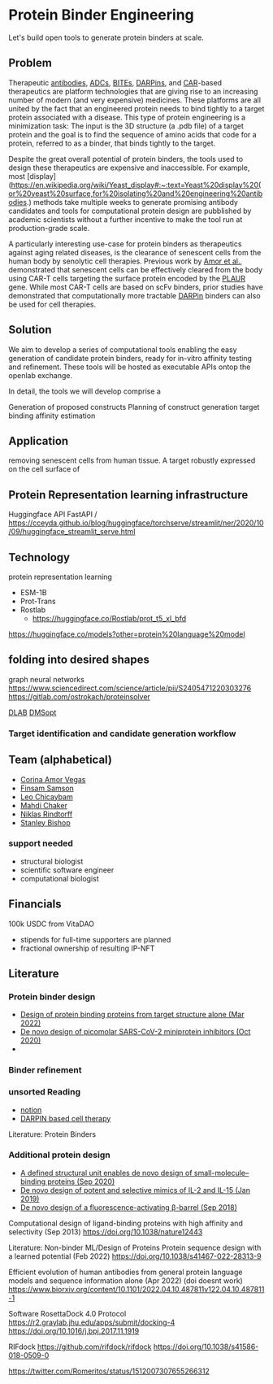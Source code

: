 # Protein Binder Engineering
Let's build open tools to generate protein binders at scale.

## Problem
Therapeutic [antibodies](https://en.wikipedia.org/wiki/Monoclonal_antibody), [ADCs](https://www.nature.com/articles/s41571-021-00470-8), [BITEs](https://en.wikipedia.org/wiki/Bi-specific_T-cell_engager), [DARPins](https://en.wikipedia.org/wiki/DARPin), and [CAR](https://en.wikipedia.org/wiki/Chimeric_antigen_receptor_T_cell)-based therapeutics are platform technologies that are giving rise to an increasing number of modern (and very expensive) medicines. These platforms are all united by the fact that an engineered protein needs to bind tightly to a target protein associated with a disease. This type of protein engineering is a minimization task: The input is the 3D structure (a .pdb file) of a target protein and the goal is to find the sequence of amino acids that code for a protein, referred to as a binder, that binds tightly to the target.

Despite the great overall potential of protein binders, the tools used to design these therapeutics are expensive and inaccessible. For example, most [display](https://en.wikipedia.org/wiki/Yeast_display#:~:text=Yeast%20display%20(or%20yeast%20surface,for%20isolating%20and%20engineering%20antibodies.) methods take multiple weeks to generate promising antibody candidates and tools for computational protein design are pubblished by academic scientists without a further incentive to make the tool run at production-grade scale. 

A particularly interesting use-case for protein binders as therapeutics against aging related diseases, is the clearance of senescent cells from the human body by senolytic cell therapies. Previous work by [Amor et al.](https://www.nature.com/articles/s41586-020-2403-9), demonstrated that senescent cells can be effectively cleared from the body using CAR-T cells targeting the surface protein encoded by the [PLAUR](https://www.genecards.org/cgi-bin/carddisp.pl?gene=PLAUR) gene. While most CAR-T cells are based on scFv binders, prior studies have demonstrated that computationally more tractable [DARPin](https://www.ncbi.nlm.nih.gov/pmc/articles/PMC4678647) binders can also be used for cell therapies.

## Solution
We aim to develop a series of computational tools enabling the easy generation of candidate protein binders, ready for in-vitro affinity testing and refinement. These tools will be hosted as executable APIs ontop the openlab exchange.

In detail, the tools we will develop comprise a 

Generation of proposed constructs 
Planning of construct generation 
target binding affinity estimation

## Application 
removing senescent cells from human tissue. A target robustly expressed on the cell surface of 


## Protein Representation learning infrastructure 


Huggingface API
FastAPI / https://cceyda.github.io/blog/huggingface/torchserve/streamlit/ner/2020/10/09/huggingface_streamlit_serve.html

## Technology
protein representation learning 
* ESM-1B
* Prot-Trans
* Rostlab
    * https://huggingface.co/Rostlab/prot_t5_xl_bfd

https://huggingface.co/models?other=protein%20language%20model

## folding into desired shapes
graph neural networks
https://www.sciencedirect.com/science/article/pii/S2405471220303276
https://gitlab.com/ostrokach/proteinsolver

[DLAB](https://github.com/oxpig/dlab-public)
[DMSopt](https://github.com/dahjan/DMS_opt)

### Target identification and candidate generation workflow

## Team (alphabetical)
* [Corina Amor Vegas](https://twitter.com/corina_amor_MD)
* [Finsam Samson](https://twitter.com/FinsamSamson)
* [Leo Chicaybam](https://twitter.com/leochicaybam)
* [Mahdi Chaker](https://twitter.com/MahdiMC)
* [Niklas Rindtorff](https://twitter.com/Niklas_TR)
* [Stanley Bishop](https://twitter.com/ScienceStanley)

### support needed
* structural biologist
* scientific software engineer
* computational biologist

## Financials
100k USDC from VitaDAO 
* stipends for full-time supporters are planned
* fractional ownership of resulting IP-NFT

## Literature
### Protein binder design
* [Design of protein binding proteins from target structure alone (Mar 2022)](https://doi.org/10.1038/s41586-022-04654-9)
* [De novo design of picomolar SARS-CoV-2 miniprotein inhibitors (Oct 2020)](https://doi.org/10.1126/science.abd9909)
* 

### Binder refinement
### unsorted Reading
* [notion](https://www.notion.so/67a570bc9a97434f8126d06522709f9d) 
* [DARPIN based cell therapy](https://pubmed.ncbi.nlm.nih.gov/31548346/)


Literature: Protein Binders



### Additional protein design 
* [A defined structural unit enables de novo design of small-molecule–binding proteins (Sep 2020)](https://doi.org/10.1126/science.abb8330)
* [De novo design of potent and selective mimics of IL-2 and IL-15 (Jan 2019)](https://doi.org/10.1038/s41586-018-0830-7)
* [De novo design of a fluorescence-activating β-barrel (Sep 2018)](https://doi.org/10.1038/s41586-018-0509-0)

Computational design of ligand-binding proteins with high affinity and selectivity (Sep 2013)
https://doi.org/10.1038/nature12443


Literature: Non-binder ML/Design of Proteins
Protein sequence design with a learned potential (Feb 2022)
https://doi.org/10.1038/s41467-022-28313-9

Efficient evolution of human antibodies from general protein language models and
sequence information alone (Apr 2022) (doi doesnt work)
https://www.biorxiv.org/content/10.1101/2022.04.10.487811v122.04.10.487811-1

Software
RosettaDock 4.0 Protocol
https://r2.graylab.jhu.edu/apps/submit/docking-4
https://doi.org/10.1016/j.bpj.2017.11.1919

RIFdock
https://github.com/rifdock/rifdock
https://doi.org/10.1038/s41586-018-0509-0




https://twitter.com/Romeritos/status/1512007307655266312
